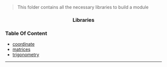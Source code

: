 > This folder contains all the necessary libraries to build a module

<h3 align="center">Libraries</h3>

### Table Of Content

- [coordinate]()
- [matrices](matrices.md)
- [trigonometry](trig/README.md)

---
